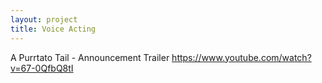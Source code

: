 ```yaml
---
layout: project
title: Voice Acting
---
```


A Purrtato Tail - Announcement Trailer
https://www.youtube.com/watch?v=67-0QfbQ8tI

